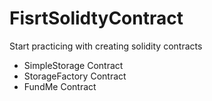 # FisrtSolidtyContract
Start practicing with creating solidity contracts

- SimpleStorage Contract
- StorageFactory Contract
- FundMe Contract
